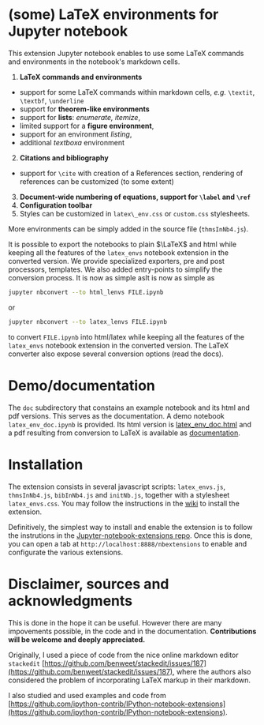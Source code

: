 (some) LaTeX environments for Jupyter notebook
==============================================

This extension Jupyter notebook enables to use some LaTeX commands and environments in the notebook's markdown cells. 

1. **LaTeX commands and environments**
 - support for some LaTeX commands within markdown cells, *e.g.* `\textit`, `\textbf`, `\underline`
 -  support for **theorem-like environments**
 -  support for **lists**: *enumerate, itemize*,  
 -  limited support for a **figure environment**,
 -  support for an environment *listing*,
 -  additional *textboxa* environment
2. **Citations and bibliography**
 -  support for `\cite` with creation of a References section, rendering of references can be customized (to some extent)
3. **Document-wide numbering of equations, support for `\label` and `\ref`**
4. **Configuration toolbar**
5. Styles can be customized in `latex\_env.css` or `custom.css` stylesheets. 

More environments can be simply added in the source file (`thmsInNb4.js`). 

It is possible to export the notebooks to plain $\LaTeX$ and html while keeping all the features of the `latex_envs` notebook extension in the converted version. We provide specialized exporters, pre and post processors, templates. We also added entry-points to simplify the conversion process. It is now as simple asIt is now as simple as
```bash
jupyter nbconvert --to html_lenvs FILE.ipynb
```
or 
```bash
jupyter nbconvert --to latex_lenvs FILE.ipynb
```
to convert `FILE.ipynb` into html/latex while keeping all the features of the `latex_envs` notebook extension in the converted version. The LaTeX converter also expose several conversion options (read the docs). 


Demo/documentation
==================

The `doc` subdirectory that constains an example notebook and its html and pdf versions. This serves as the documentation. 
A demo notebook `latex_env_doc.ipynb` is provided. Its html version is [latex_env_doc.html](https://rawgit.com/ipython-contrib/jupyter_contrib_nbextensions/master/src/jupyter_contrib_nbextensions/nbextensions/latex_envs/doc/latex_env_doc.html) and a pdf resulting 
from conversion to LaTeX is available as [documentation](https://rawgit.com/ipython-contrib/jupyter_contrib_nbextensions/master/src/jupyter_contrib_nbextensions/nbextensions/latex_envs/doc/documentation.pdf). 


Installation
============

The extension consists in several javascript scripts: `latex_envs.js`, `thmsInNb4.js`, `bibInNb4.js` and `initNb.js`, together with a stylesheet `latex_envs.css`. You may follow the instructions in the [wiki](https://github.com/ipython-contrib/Jupyter-notebook-extensions/wiki) to install the extension.

Definitively, the simplest way to install and enable the extension is to follow the instrutions in the [Jupyter-notebook-extensions repo](https://github.com/ipython-contrib/Jupyter-notebook-extensions/blob/master/README.md). Once this is done, you can open a tab at `http://localhost:8888/nbextensions` to enable and configurate the various extensions. 


Disclaimer, sources and acknowledgments
=======================================


This is done in the hope it can be useful. However there are many impovements possible, in the code and in the documentation. 
**Contributions will be welcome and deeply appreciated.** 

Originally, I used a piece of code from the nice online markdown editor `stackedit` [https://github.com/benweet/stackedit/issues/187](https://github.com/benweet/stackedit/issues/187), where the authors also considered the problem of incorporating LaTeX markup in their markdown. 

I also studied and used examples and code from [https://github.com/ipython-contrib/IPython-notebook-extensions](https://github.com/ipython-contrib/IPython-notebook-extensions). 

